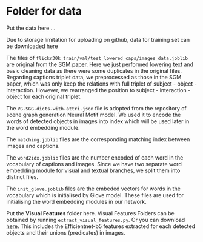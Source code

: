 # Folder for data

Put the data here ...

Due to storage limitation for uploading on github, data for training set can be downloaded [here](https://drive.google.com/drive/folders/1ZbyeezvaxA20fM7lmxDNL0UnyHX8wLjt?usp=sharing)

The files of ```flickr30k_train/val/test_lowered_caps/images_data.joblib``` are original from the [SGM paper](https://arxiv.org/abs/1910.05134). Here we just performed lowering text and basic cleaning data as there were some duplicates in the original files. Regarding captions triplet data, we preprocessed as those in the SGM paper, which was only keep the relations with full triplet of subject - object - interaction. However, we rearranged the position to subject - interaction - object for each original triplet.

The ```VG-SGG-dicts-with-attri.json``` file is adopted from the repository of scene graph generation Neural Motif model. We used it to encode the words of detected objects in images into index which will be used later in the word embedding module.

The ```matching.joblib``` files are the corresponding matching index between images and captions.

The ```word2idx.joblib``` files are the number encoded of each word in the vocabulary of captions and images. Since we have two separate word embedding module for visual and textual branches, we split them into distinct files.

The ```init_glove.joblib``` files are the embeded vectors for words in the vocabulary which is initialised by Glove model. These files are used for initialising the word embedding modules in our network.

Put the **Visual Features** folder here. Visual Features Folders can be obtained by running ```extract_visual_features.py```. Or you can download [here](https://drive.google.com/drive/folders/1IvlmTZ9wUpOVIr9MzPgWZB5aYTaTD0jn?usp=sharing). This includes the Efficientnet-b5 features extracted for each detected objects and their unions (predicates) in images.